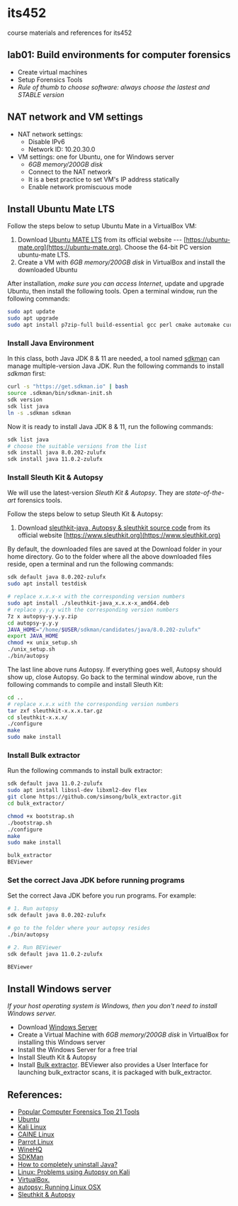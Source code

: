 # its452
course materials and references for its452

## lab01: Build environments for computer forensics
* Create virtual machines
* Setup Forensics Tools
* *Rule of thumb to choose software: always choose the lastest and STABLE version*

## NAT network and VM settings
* NAT network settings:
  * Disable IPv6
  * Network ID: 10.20.30.0
* VM settings: one for Ubuntu, one for Windows server
  * *6GB memory/200GB disk*
  * Connect to the NAT network
  * It is a best practice to set VM's IP address statically
  * Enable network promiscuous mode

## Install Ubuntu  Mate LTS
Follow the steps below to setup Ubuntu  Mate in a VirtualBox VM:

1. Download [Ubuntu MATE LTS](https://ubuntu-mate.org/) from its official website --- [https://ubuntu-mate.org](https://ubuntu-mate.org). Choose the  64-bit PC version ubuntu-mate LTS.
2. Create a VM with *6GB memory/200GB disk* in VirtualBox and install the downloaded Ubuntu


After installation, *make sure you can access Internet*, update and upgrade Ubuntu, then install the following tools. Open a terminal window, run the following commands:

```bash
sudo apt update
sudo apt upgrade
sudo apt install p7zip-full build-essential gcc perl cmake automake curl git
```

### Install Java Environment
In this class, both Java JDK 8 & 11 are needed, a tool named [sdkman](https://sdkman.io/) can manage multiple-version Java JDK. Run the following commands to install *sdkman* first:

```bash
curl -s "https://get.sdkman.io" | bash
source .sdkman/bin/sdkman-init.sh 
sdk version
sdk list java
ln -s .sdkman sdkman
```


Now it is ready to install Java JDK 8 \& 11, run the following commands:

```bash
sdk list java
# choose the suitable versions from the list
sdk install java 8.0.202-zulufx
sdk install java 11.0.2-zulufx
```

### Install Sleuth Kit & Autopsy

We will use the latest-version *Sleuth Kit  & Autopsy*. They are *state-of-the-art* forensics tools. 

Follow the steps below to setup Sleuth Kit & Autopsy:

1. Download [sleuthkit-java, Autopsy & sleuthkit source code](https://www.sleuthkit.org) from its official website [https://www.sleuthkit.org](https://www.sleuthkit.org)

By default, the downloaded files are saved at the Download folder in your home directory. Go to the folder where all the above downloaded files reside, open a terminal and run the following commands:

```bash
sdk default java 8.0.202-zulufx
sudo apt install testdisk

# replace x.x.x-x with the corresponding version numbers
sudo apt install ./sleuthkit-java_x.x.x-x_amd64.deb
# replace y.y.y with the corresponding version numbers
7z x autopsy-y.y.y.zip
cd autopsy-y.y.y
JAVA_HOME="/home/$USER/sdkman/candidates/java/8.0.202-zulufx"
export JAVA_HOME
chmod +x unix_setup.sh
./unix_setup.sh
./bin/autopsy
```

The last line  above runs Autopsy. If everything goes well, Autopsy should show up, close Autopsy.
Go back to the terminal window above, run the following commands to compile and install Sleuth Kit:

```bash
cd ..
# replace x.x.x with the corresponding version numbers
tar zxf sleuthkit-x.x.x.tar.gz
cd sleuthkit-x.x.x/
./configure
make
sudo make install
```

### Install Bulk extractor
Run the following commands to install bulk extractor:

```bash
sdk default java 11.0.2-zulufx
sudo apt install libssl-dev libxml2-dev flex
git clone https://github.com/simsong/bulk_extractor.git
cd bulk_extractor/

chmod +x bootstrap.sh 
./bootstrap.sh 
./configure 
make
sudo make install

bulk_extractor 
BEViewer
```

### Set the correct Java JDK before running programs
Set the correct Java JDK before you run programs. For example:

```bash
# 1. Run autopsy
sdk default java 8.0.202-zulufx

# go to the folder where your autopsy resides
./bin/autopsy

# 2. Run BEViewer
sdk default java 11.0.2-zulufx

BEViewer
```

## Install Windows server

*If your host operating system is Windows, then you don't need to install Windows server.*

* Download [Windows Server](https://www.microsoft.com/en-us/windows-server)
* Create a Virtual Machine with *6GB memory/200GB disk* in VirtualBox for installing this Windows server
* Install the Windows Server for a free trial
* Install Sleuth Kit & Autopsy
* Install [Bulk extractor](https://github.com/simsong/bulk\_extractor). BEViewer also provides a User Interface for launching bulk_extractor scans, it is packaged with bulk_extractor. 

## References:
* [Popular Computer Forensics Top 21 Tools](https://resources.infosecinstitute.com/computer-forensics-tools)
* [Ubuntu](https://ubuntu.com)
* [Kali Linux](https://www.kali.org)
* [CAINE Linux](https://www.caine-live.net)
* [Parrot Linux](https://parrotlinux.org/)
* [WineHQ](https://www.winehq.org/)
* [SDKMan](https://sdkman.io/)
* [How to completely uninstall Java?](https://askubuntu.com/questions/84483/how-to-completely-uninstall-java)
* [Linux: Problems using Autopsy on Kali](https://github.com/sleuthkit/autopsy/issues/3845)
* [VirtualBox.](https://www.virtualbox.org/)
* [autopsy: Running Linux OSX](https://github.com/sleuthkit/autopsy/blob/develop/Running_Linux_OSX.txt)
* [Sleuthkit & Autopsy](https://www.sleuthkit.org/)
